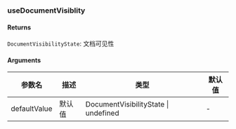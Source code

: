 ### useDocumentVisiblity

#### Returns

`DocumentVisibilityState`: 文档可见性

#### Arguments

| 参数名       | 描述   | 类型                                 | 默认值 |
| ------------ | ------ | ------------------------------------ | ------ |
| defaultValue | 默认值 | DocumentVisibilityState \| undefined | -      |
